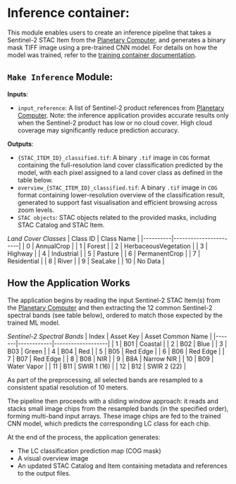 # Inference container:

This module enables users to create an inference pipeline that takes a Sentinel-2 STAC Item from the [Planetary Computer](https://planetarycomputer.microsoft.com/api/stac/v1/collections), and generates a binary mask TIFF image using a pre-trained CNN model. For details on how the model was trained, refer to the [training container documentation](./training-container.md).



## **`Make Inference` Module:**

**Inputs**:
 
- `input_reference`: A list of Sentinel-2 product references from [Planetary Computer](https://planetarycomputer.microsoft.com/api/stac/v1/collections). Note: the inference application provides accurate results only when the Sentinel-2 product has low or no cloud cover. High cloud coverage may significantly reduce prediction accuracy.

**Outputs**:

- `{STAC_ITEM_ID}_classified.tif`: A binary `.tif` image in `COG` format containing the full-resolution land cover classification predicted by the model, with each pixel assigned to a land cover class as defined in the table below. 
- `overview_{STAC_ITEM_ID}_classified.tif`: A binary `.tif` image in `COG` format containing lower-resolution overview of the classification result, generated to support fast visualisation and efficient browsing across zoom levels. 
- `STAC objects`: STAC objects related to the provided masks, including STAC Catalog and STAC Item.

*Land Cover Classes*
| Class ID | Class Name            |
|----------|-----------------------|
| 0        | AnnualCrop            |
| 1        | Forest                |
| 2        | HerbaceousVegetation  |
| 3        | Highway               |
| 4        | Industrial            |
| 5        | Pasture               |
| 6        | PermanentCrop         |
| 7        | Residential           |
| 8        | River                 |
| 9        | SeaLake               |
| 10       | No Data               |


## How the Application Works

The application begins by reading the input Sentinel-2 STAC Item(s) from the [Planetary Computer](https://planetarycomputer.microsoft.com/api/stac/v1/collections) and then extracting the 12 common Sentinel-2 spectral bands (see table below), ordered to match those expected by the trained ML model. 

*Sentinel-2 Spectral Bands*
| Index | Asset Key  | Asset Common Name |
|-------|------------|-------------------|
| 1     | B01        | Coastal           |
| 2     | B02        | Blue              |
| 3     | B03        | Green             |
| 4     | B04        | Red               |
| 5     | B05        | Red Edge          |
| 6     | B06        | Red Edge          |
| 7     | B07        | Red Edge          |
| 8     | B08        | NIR               |
| 9     | B8A        | Narrow NIR        |
| 10    | B09        | Water Vapor       |
| 11    | B11        | SWIR 1 (16)       |
| 12    | B12        | SWIR 2 (22)       |

As part of the preprocessing, all selected bands are resampled to a consistent spatial resolution of 10 meters.

The pipeline then proceeds with a sliding window approach: it reads and stacks small image chips from the resampled bands (in the specified order), forming multi-band input arrays. These image chips are fed to the trained CNN model, which predicts the corresponding LC class for each chip.

At the end of the process, the application generates:
- The LC classification prediction map (COG mask)
- A visual overview image
- An updated STAC Catalog and Item containing metadata and references to the output files.